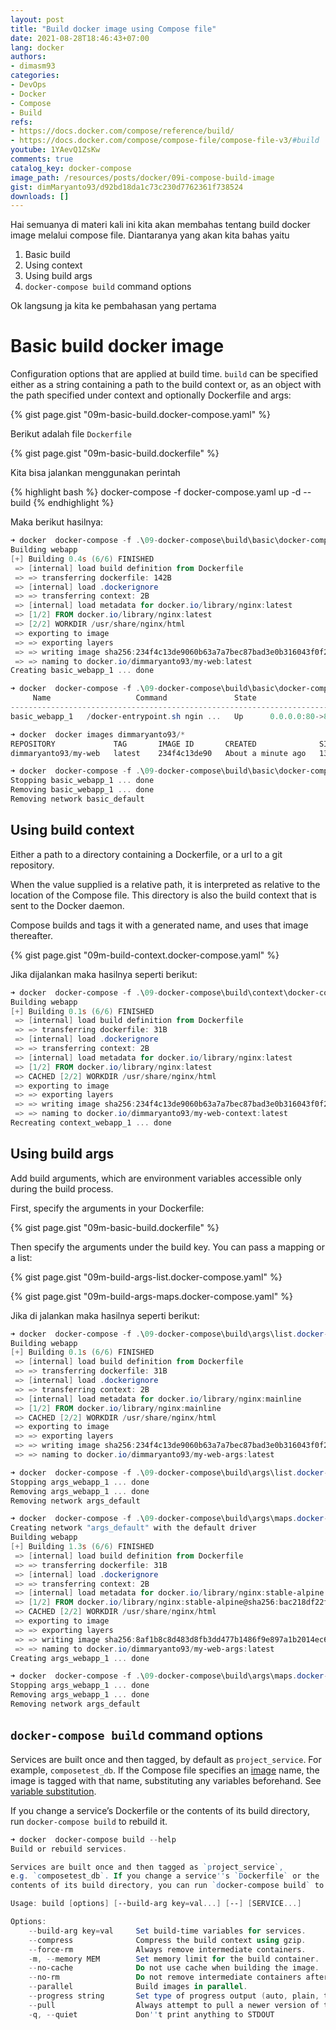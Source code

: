 ```yaml
---
layout: post
title: "Build docker image using Compose file"
date: 2021-08-28T18:46:43+07:00
lang: docker
authors:
- dimasm93
categories:
- DevOps
- Docker
- Compose
- Build
refs: 
- https://docs.docker.com/compose/reference/build/
- https://docs.docker.com/compose/compose-file/compose-file-v3/#build
youtube: 1YAevQ1ZsKw
comments: true
catalog_key: docker-compose
image_path: /resources/posts/docker/09i-compose-build-image
gist: dimMaryanto93/d92bd18da1c73c230d7762361f738524
downloads: []
---
```


Hai semuanya di materi kali ini kita akan membahas tentang build docker image melalui compose file. Diantaranya yang akan kita bahas yaitu

1. Basic build
2. Using context
3. Using build args
4. `docker-compose build` command options

Ok langsung ja kita ke pembahasan yang pertama 

# Basic build docker image

Configuration options that are applied at build time. `build` can be specified either as a string containing a path to the build context or, as an object with the path specified under context and optionally Dockerfile and args:

{% gist page.gist "09m-basic-build.docker-compose.yaml" %}

Berikut adalah file `Dockerfile` 

{% gist page.gist "09m-basic-build.dockerfile" %}

Kita bisa jalankan menggunakan perintah 

{% highlight bash %}
docker-compose -f docker-compose.yaml up -d --build
{% endhighlight %}

Maka berikut hasilnya:

```powershell
➜ docker  docker-compose -f .\09-docker-compose\build\basic\docker-compose.yaml up -d --build
Building webapp
[+] Building 0.4s (6/6) FINISHED
 => [internal] load build definition from Dockerfile                                          0.0s
 => => transferring dockerfile: 142B                                                          0.0s
 => [internal] load .dockerignore                                                             0.0s
 => => transferring context: 2B                                                               0.0s
 => [internal] load metadata for docker.io/library/nginx:latest                               0.0s
 => [1/2] FROM docker.io/library/nginx:latest                                                 0.2s
 => [2/2] WORKDIR /usr/share/nginx/html                                                       0.0s
 => exporting to image                                                                        0.1s
 => => exporting layers                                                                       0.0s
 => => writing image sha256:234f4c13de9060b63a7a7bec87bad3e0b316043f0f2ff5bdd95d8601fc646a70  0.0s
 => => naming to docker.io/dimmaryanto93/my-web:latest                                        0.0s
Creating basic_webapp_1 ... done

➜ docker  docker-compose -f .\09-docker-compose\build\basic\docker-compose.yaml ps
     Name                   Command               State                Ports
------------------------------------------------------------------------------------------
basic_webapp_1   /docker-entrypoint.sh ngin ...   Up      0.0.0.0:80->80/tcp,:::80->80/tcp

➜ docker  docker images dimmaryanto93/*
REPOSITORY             TAG       IMAGE ID       CREATED              SIZE
dimmaryanto93/my-web   latest    234f4c13de90   About a minute ago   133MB

➜ docker  docker-compose -f .\09-docker-compose\build\basic\docker-compose.yaml down
Stopping basic_webapp_1 ... done
Removing basic_webapp_1 ... done
Removing network basic_default
```

## Using build context

Either a path to a directory containing a Dockerfile, or a url to a git repository.

When the value supplied is a relative path, it is interpreted as relative to the location of the Compose file. This directory is also the build context that is sent to the Docker daemon.

Compose builds and tags it with a generated name, and uses that image thereafter.

{% gist page.gist "09m-build-context.docker-compose.yaml" %}

Jika dijalankan maka hasilnya seperti berikut:

```powershell
➜ docker  docker-compose -f .\09-docker-compose\build\context\docker-compose.yaml up -d --build
Building webapp
[+] Building 0.1s (6/6) FINISHED
 => [internal] load build definition from Dockerfile                                             0.0s
 => => transferring dockerfile: 31B                                                              0.0s
 => [internal] load .dockerignore                                                                0.0s
 => => transferring context: 2B                                                                  0.0s
 => [internal] load metadata for docker.io/library/nginx:latest                                  0.0s
 => [1/2] FROM docker.io/library/nginx:latest                                                    0.0s
 => CACHED [2/2] WORKDIR /usr/share/nginx/html                                                   0.0s
 => exporting to image                                                                           0.0s
 => => exporting layers                                                                          0.0s
 => => writing image sha256:234f4c13de9060b63a7a7bec87bad3e0b316043f0f2ff5bdd95d8601fc646a70     0.0s
 => => naming to docker.io/dimmaryanto93/my-web-context:latest                                           0.0s
Recreating context_webapp_1 ... done
```

## Using build args

Add build arguments, which are environment variables accessible only during the build process.

First, specify the arguments in your Dockerfile:

{% gist page.gist "09m-basic-build.dockerfile" %}

Then specify the arguments under the build key. You can pass a mapping or a list:

{% gist page.gist "09m-build-args-list.docker-compose.yaml" %}

{% gist page.gist "09m-build-args-maps.docker-compose.yaml" %}

Jika di jalankan maka hasilnya seperti berikut:

```powershell
➜ docker  docker-compose -f .\09-docker-compose\build\args\list.docker-compose.yaml up -d --build
Building webapp
[+] Building 0.1s (6/6) FINISHED
 => [internal] load build definition from Dockerfile                                            0.0s
 => => transferring dockerfile: 31B                                                             0.0s
 => [internal] load .dockerignore                                                               0.0s
 => => transferring context: 2B                                                                 0.0s
 => [internal] load metadata for docker.io/library/nginx:mainline                               0.0s
 => [1/2] FROM docker.io/library/nginx:mainline                                                 0.0s
 => CACHED [2/2] WORKDIR /usr/share/nginx/html                                                  0.0s
 => exporting to image                                                                          0.0s
 => => exporting layers                                                                         0.0s
 => => writing image sha256:234f4c13de9060b63a7a7bec87bad3e0b316043f0f2ff5bdd95d8601fc646a70    0.0s
 => => naming to docker.io/dimmaryanto93/my-web-args:latest

➜ docker  docker-compose -f .\09-docker-compose\build\args\list.docker-compose.yaml down
Stopping args_webapp_1 ... done
Removing args_webapp_1 ... done
Removing network args_default

➜ docker  docker-compose -f .\09-docker-compose\build\args\maps.docker-compose.yaml up -d --build
Creating network "args_default" with the default driver
Building webapp
[+] Building 1.3s (6/6) FINISHED
 => [internal] load build definition from Dockerfile                                           0.0s
 => => transferring dockerfile: 31B                                                            0.0s
 => [internal] load .dockerignore                                                              0.0s
 => => transferring context: 2B                                                                0.0s
 => [internal] load metadata for docker.io/library/nginx:stable-alpine                         1.2s
 => [1/2] FROM docker.io/library/nginx:stable-alpine@sha256:bac218df22fef66a173cfa65d0dfa0742  0.0s
 => CACHED [2/2] WORKDIR /usr/share/nginx/html                                                 0.0s
 => exporting to image                                                                         0.0s
 => => exporting layers                                                                        0.0s
 => => writing image sha256:8af1b8c8d483d8fb3dd477b1486f9e897a1b2014ec6d5ae253f3f3bedb5b3a0a   0.0s
 => => naming to docker.io/dimmaryanto93/my-web-args:latest                                    0.0s
Creating args_webapp_1 ... done

➜ docker  docker-compose -f .\09-docker-compose\build\args\maps.docker-compose.yaml down
Stopping args_webapp_1 ... done
Removing args_webapp_1 ... done
Removing network args_default
```

## `docker-compose build` command options

Services are built once and then tagged, by default as `project_service`. For example, `composetest_db`. If the Compose file specifies an [image](https://docs.docker.com/compose/compose-file/compose-file-v3/#image) name, the image is tagged with that name, substituting any variables beforehand. See [variable substitution](https://docs.docker.com/compose/compose-file/compose-file-v3/#variable-substitution).

If you change a service’s Dockerfile or the contents of its build directory, run `docker-compose build` to rebuild it.

```powershell
➜ docker  docker-compose build --help
Build or rebuild services.

Services are built once and then tagged as `project_service`,
e.g. `composetest_db`. If you change a service''s `Dockerfile` or the
contents of its build directory, you can run `docker-compose build` to rebuild it.

Usage: build [options] [--build-arg key=val...] [--] [SERVICE...]

Options:
    --build-arg key=val     Set build-time variables for services.
    --compress              Compress the build context using gzip.
    --force-rm              Always remove intermediate containers.
    -m, --memory MEM        Set memory limit for the build container.
    --no-cache              Do not use cache when building the image.
    --no-rm                 Do not remove intermediate containers after a successful build.
    --parallel              Build images in parallel.
    --progress string       Set type of progress output (auto, plain, tty).
    --pull                  Always attempt to pull a newer version of the image.
    -q, --quiet             Don''t print anything to STDOUT
```